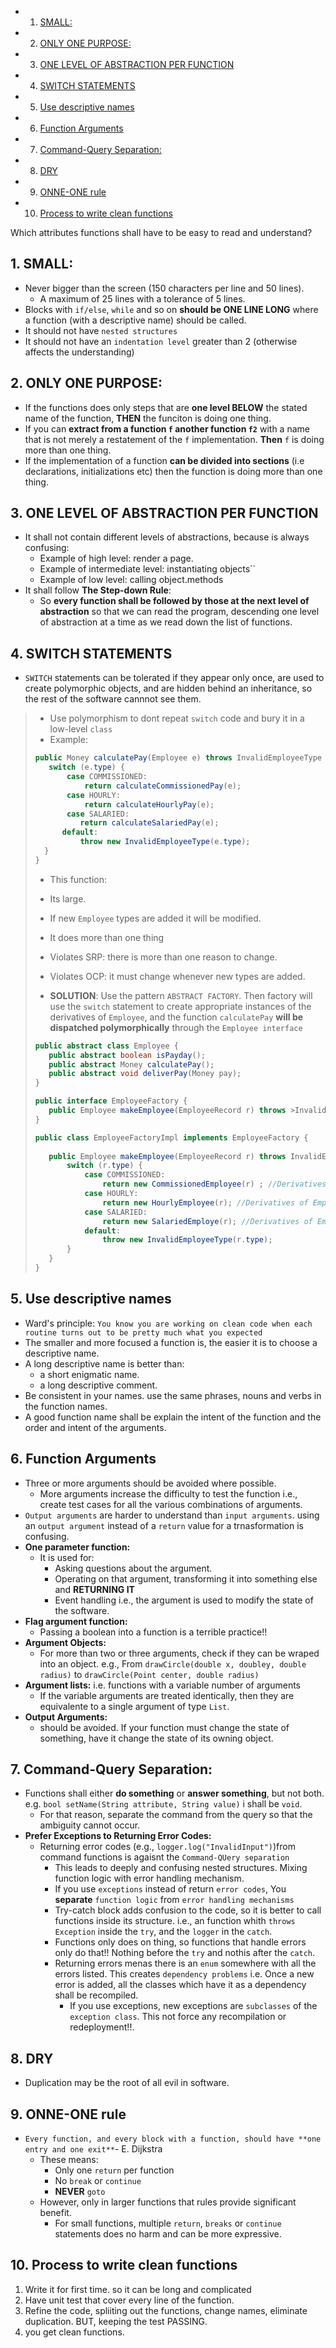 <!-- vscode-markdown-toc -->
* 1. [SMALL:](#SMALL:)
* 2. [ONLY ONE PURPOSE:](#ONLYONEPURPOSE:)
* 3. [ONE LEVEL OF ABSTRACTION PER FUNCTION](#ONELEVELOFABSTRACTIONPERFUNCTION)
* 4. [SWITCH STATEMENTS](#SWITCHSTATEMENTS)
* 5. [Use descriptive names](#Usedescriptivenames)
* 6. [Function Arguments](#FunctionArguments)
* 7. [Command-Query Separation:](#Command-QuerySeparation:)
* 8. [DRY](#DRY)
* 9. [ONNE-ONE rule](#ONNE-ONErule)
* 10. [Process to write clean functions](#Processtowritecleanfunctions)

<!-- vscode-markdown-toc-config
	numbering=true
	autoSave=true
	/vscode-markdown-toc-config -->
<!-- /vscode-markdown-toc -->

Which attributes functions shall have to be easy to read and understand?

##  1. <a name='SMALL:'></a>SMALL:
- Never bigger than the screen (150 characters per line and 50 lines).
  - A maximum of 25 lines with a tolerance of 5 lines.
- Blocks with `if/else`, `while` and so on **should be ONE LINE LONG** where a function (with a descriptive name) should be called.
- It should not have `nested structures`
- It should not have an `indentation level` greater than 2 (otherwise affects the understanding)

##  2. <a name='ONLYONEPURPOSE:'></a>ONLY ONE PURPOSE:

- If the functions does only steps that are **one level BELOW** the stated name of the function, **THEN** the funciton is doing one thing.
- If you can **extract from a function `f` another function `f2`** with a name that is not merely a restatement of the `f` implementation. **Then** `f` is doing more than one thing.
- If the implementation of a function **can be divided into sections** (i.e declarations, initializations etc) then the function is doing more than one thing.

##  3. <a name='ONELEVELOFABSTRACTIONPERFUNCTION'></a>ONE LEVEL OF ABSTRACTION PER FUNCTION
- It shall not contain different levels of abstractions, because is always confusing:
  - Example of high level: render a page.
  - Example of intermediate level: instantiating objects``
  - Example of low level: calling object.methods
- It shall follow **The Step-down Rule**:
  - So **every function shall be followed by those at the next level of abstraction** so that we can read the program, descending one level of abstraction at a time as we read down the list of functions.

##  4. <a name='SWITCHSTATEMENTS'></a>SWITCH STATEMENTS
- `SWITCH` statements can be tolerated if they appear only once, are used to create polymorphic objects, and are hidden behind an inheritance, so the rest of the software cannnot see them.
  
> - Use polymorphism to dont repeat `switch` code and bury it in a low-level `class`
> - Example:
>
>  ``` java
>  public Money calculatePay(Employee e) throws InvalidEmployeeType {
>     switch (e.type) {
>         case COMMISSIONED:
>             return calculateCommissionedPay(e);
>         case HOURLY:
>             return calculateHourlyPay(e);
>         case SALARIED:
>            return calculateSalariedPay(e);
>        default:
>            throw new InvalidEmployeeType(e.type);
>    }
>}
>  ```
>- This function:
>  - Its large.
>  - If new `Employee` types are added it will be modified.
>  - It does more than one thing
>  - Violates SRP: there is more than one reason to change.
>  - Violates OCP: it must change whenever new types are added.
>
> - **SOLUTION**: Use the pattern `ABSTRACT FACTORY`. Then factory will use the `switch` statement to create appropriate instances of the derivatives of `Employee`, and the function `calculatePay` **will be dispatched polymorphically** through the `Employee interface`
>
>``` java
>public abstract class Employee {
>    public abstract boolean isPayday();
>    public abstract Money calculatePay();
>    public abstract void deliverPay(Money pay);
>}
>
>public interface EmployeeFactory {
>    public Employee makeEmployee(EmployeeRecord r) throws >InvalidEmployeeType;
>}
>
>public class EmployeeFactoryImpl implements EmployeeFactory {
>    
>    public Employee makeEmployee(EmployeeRecord r) throws InvalidEmployeeType>{
>        switch (r.type) {
>            case COMMISSIONED:
>                return new CommissionedEmployee(r) ; //Derivatives of >Employee
>            case HOURLY:
>                return new HourlyEmployee(r); //Derivatives of Employee
>            case SALARIED:
>                return new SalariedEmploye(r); //Derivatives of Employee
>            default:
>                throw new InvalidEmployeeType(r.type);
>        }
>    }
>}
>```



##  5. <a name='Usedescriptivenames'></a>Use descriptive names

- Ward's principle: `You know you are working on clean code when each routine turns out to be pretty much what you expected`
- The smaller and more focused a function is, the easier it is to choose a descriptive name.
- A long descriptive name is better than:
  -  a short enigmatic name.
  - a long descriptive comment.
- Be consistent in your names. use the same phrases, nouns and verbs in the function names.
- A good function name shall be explain the intent of the function and the order and intent of the arguments.


##  6. <a name='FunctionArguments'></a>Function Arguments
- Three or more arguments should be avoided where possible.
  - More arguments increase the difficulty to test the function i.e., create test cases for all the various combinations of arguments.
- `Output arguments` are harder to understand than `input arguments`. using an `output argument` instead of a `return` value for a trnasformation is confusing.
- **One parameter function:** 
  - It is used for:
    - Asking questions about the argument.
    - Operating on that argument, transforming it into something else and **RETURNING IT**
    - Event handling i.e., the argument is used to modify the state of the software.
- **Flag argument function:**
  - Passing a boolean into a function is a terrible practice!!
- **Argument Objects:**
  - For more than two or three arguments, check if they can be wraped into an object. e.g., From `drawCircle(double x, doubley, double radius)` to `drawCircle(Point center, double radius)`
- **Argument lists:** i.e. functions with a variable number of arguments
  - If the variable arguments are treated identically, then they are equivalente to a single argument of type `List`.
- **Output Arguments:**
  - should be avoided. If your function must change the state of something, have it change the state of its owning object.
##  7. <a name='Command-QuerySeparation:'></a>Command-Query Separation:
- Functions shall either **do something** or **answer something**, but not both. e.g. `bool setName(String attribute, String value)` i shall be `void`.
  - For that reason, separate the command from the query so that the ambiguity cannot occur.
- **Prefer Exceptions to Returning Error Codes:**
  - Returning error codes (e.g., `logger.log("InvalidInput")`)from command functions is agaisnt the `Command-QUery separation`
    - This leads to deeply and confusing nested structures. Mixing function logic with error handling mechanism.
    - If you use `exceptions` instead of return `error codes`, You **separate** `function logic` from `error handling mechanisms`
    - Try-catch block adds confusion to the code, so it is better to call functions inside its structure. i.e., an function whith `throws Exception` inside the `try`, and the `logger` in the `catch`.
    - Functions only does on thing, so functions that handle errors only do that!! Nothing before the `try` and nothis after the `catch`.
    - Returning errors menas there is an `enum` somewhere with all the errors listed. This creates `dependency problems` i.e. Once a new error is added, all the classes which have it as a dependency shall be recompiled.
      - If you use exceptions, new exceptions are `subclasses` of the `exception class`. This not force any recompilation or redeployment!!.
##  8. <a name='DRY'></a>DRY
- Duplication may be the root of all evil in software.

##  9. <a name='ONNE-ONErule'></a>ONNE-ONE rule
- `Every function, and every block with a function, should have **one entry and one exit**`- E. Dijkstra
  - These means:
    - Only one `return` per function
    - No `break` or `continue`
    - **NEVER** `goto`
  - However, only in larger functions that rules provide significant benefit.
    - For small functions, multiple `return`, `breaks` or `continue` statements does no harm and can be more expressive.

##  10. <a name='Processtowritecleanfunctions'></a>Process to write clean functions
1. Write it for first time. so it can be long and complicated
2. Have unit test that cover every line of the function.
3. Refine the code, spliiting out the functions, change names, eliminate duplication. BUT, keeping the test PASSING.
4. you get clean functions.


































